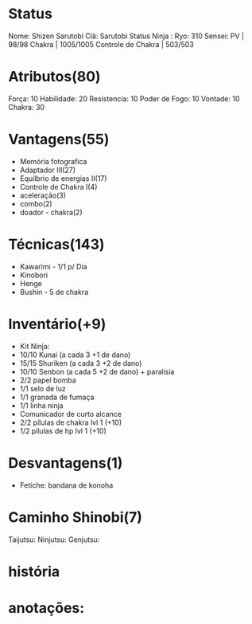 # Status
Nome:  Shizen Sarutobi
Clã:  Sarutobi
Status Ninja : 
Ryo:  310
Sensei: 
PV | 98/98
Chakra | 1005/1005
Controle de Chakra | 503/503

# Atributos(80)
Força: 10
Habilidade: 20
Resistencia: 10
Poder de Fogo: 10
Vontade: 10
Chakra: 30


# Vantagens(55)
- Memória fotografica
- Adaptador III(27)
- Equilbrio de energias II(17)
- Controle de Chakra I(4)
- aceleração(3)
- combo(2)
- doador - chakra(2)




# Técnicas(143)
- Kawarimi - 1/1 p/ Dia
- Kinobori
- Henge
- Bushin - 5 de chakra

# Inventário(+9)
- Kit Ninja:
 - 10/10 Kunai (a cada 3 +1 de dano)
 - 15/15 Shuriken (a cada 3 +2 de dano)
 - 10/10 Senbon (a cada 5 +2 de dano) + paralisia
 - 2/2 papel bomba
 - 1/1 selo de luz
 - 1/1 granada de fumaça
 - 1/1 linha ninja
 - Comunicador de curto alcance
 - 2/2 pílulas de chakra lvl 1 (+10)
 - 1/2 pílulas de hp lvl 1 (+10)



# Desvantagens(1)
- Fetiche: bandana de konoha

# Caminho Shinobi(7) 
Taijutsu: 
Ninjutsu: 
Genjutsu: 

# história

# anotações:
